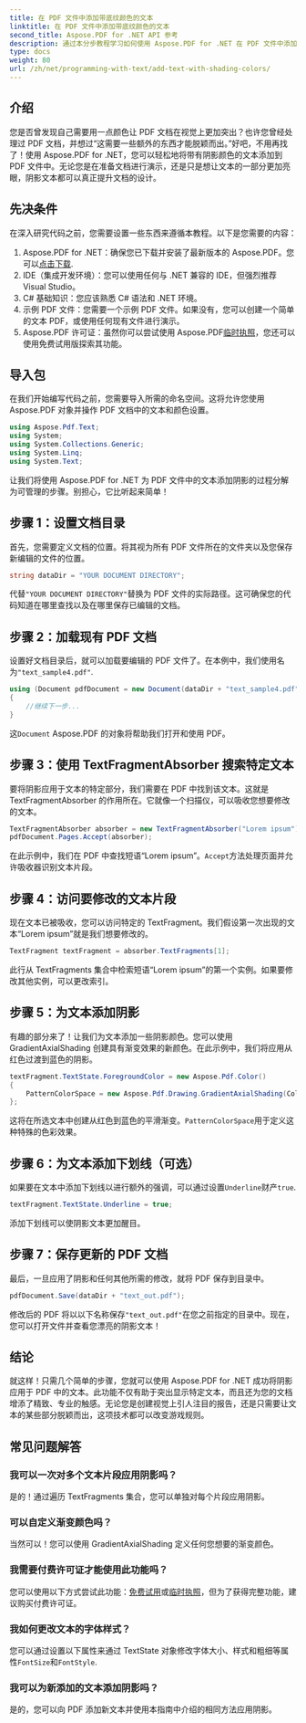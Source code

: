 ```yaml
---
title: 在 PDF 文件中添加带底纹颜色的文本
linktitle: 在 PDF 文件中添加带底纹颜色的文本
second_title: Aspose.PDF for .NET API 参考
description: 通过本分步教程学习如何使用 Aspose.PDF for .NET 在 PDF 文件中添加文本阴影。使用彩色渐变自定义您的文档。
type: docs
weight: 80
url: /zh/net/programming-with-text/add-text-with-shading-colors/
---
```

## 介绍

您是否曾发现自己需要用一点颜色让 PDF 文档在视觉上更加突出？也许您曾经处理过 PDF 文档，并想过“这需要一些额外的东西才能脱颖而出。”好吧，不用再找了！使用 Aspose.PDF for .NET，您可以轻松地将带有阴影颜色的文本添加到 PDF 文件中。无论您是在准备文档进行演示，还是只是想让文本的一部分更加亮眼，阴影文本都可以真正提升文档的设计。

## 先决条件

在深入研究代码之前，您需要设置一些东西来遵循本教程。以下是您需要的内容：

1.  Aspose.PDF for .NET：确保您已下载并安装了最新版本的 Aspose.PDF。您可以[点击下载](https://releases.aspose.com/pdf/net/).
2. IDE（集成开发环境）：您可以使用任何与 .NET 兼容的 IDE，但强烈推荐 Visual Studio。
3. C# 基础知识：您应该熟悉 C# 语法和 .NET 环境。
4. 示例 PDF 文件：您需要一个示例 PDF 文件。如果没有，您可以创建一个简单的文本 PDF，或使用任何现有文件进行演示。
5.  Aspose.PDF 许可证：虽然你可以尝试使用 Aspose.PDF[临时执照](https://purchase.aspose.com/temporary-license/)，您还可以使用免费试用版探索其功能。

## 导入包

在我们开始编写代码之前，您需要导入所需的命名空间。这将允许您使用 Aspose.PDF 对象并操作 PDF 文档中的文本和颜色设置。

```csharp
using Aspose.Pdf.Text;
using System;
using System.Collections.Generic;
using System.Linq;
using System.Text;
```

让我们将使用 Aspose.PDF for .NET 为 PDF 文件中的文本添加阴影的过程分解为可管理的步骤。别担心，它比听起来简单！

## 步骤 1：设置文档目录

首先，您需要定义文档的位置。将其视为所有 PDF 文件所在的文件夹以及您保存新编辑的文件的位置。

```csharp
string dataDir = "YOUR DOCUMENT DIRECTORY";
```

代替`"YOUR DOCUMENT DIRECTORY"`替换为 PDF 文件的实际路径。这可确保您的代码知道在哪里查找以及在哪里保存已编辑的文档。

## 步骤 2：加载现有 PDF 文档

设置好文档目录后，就可以加载要编辑的 PDF 文件了。在本例中，我们使用名为`"text_sample4.pdf"`.

```csharp
using (Document pdfDocument = new Document(dataDir + "text_sample4.pdf"))
{
    //继续下一步...
}
```

这`Document` Aspose.PDF 的对象将帮助我们打开和使用 PDF。

## 步骤 3：使用 TextFragmentAbsorber 搜索特定文本

要将阴影应用于文本的特定部分，我们需要在 PDF 中找到该文本。这就是 TextFragmentAbsorber 的作用所在。它就像一个扫描仪，可以吸收您想要修改的文本。

```csharp
TextFragmentAbsorber absorber = new TextFragmentAbsorber("Lorem ipsum");
pdfDocument.Pages.Accept(absorber);
```

在此示例中，我们在 PDF 中查找短语“Lorem ipsum”。`Accept`方法处理页面并允许吸收器识别文本片段。

## 步骤 4：访问要修改的文本片段

现在文本已被吸收，您可以访问特定的 TextFragment。我们假设第一次出现的文本“Lorem ipsum”就是我们想要修改的。

```csharp
TextFragment textFragment = absorber.TextFragments[1];
```

此行从 TextFragments 集合中检索短语“Lorem ipsum”的第一个实例。如果要修改其他实例，可以更改索引。

## 步骤 5：为文本添加阴影

有趣的部分来了！让我们为文本添加一些阴影颜色。您可以使用 GradientAxialShading 创建具有渐变效果的新颜色。在此示例中，我们将应用从红色过渡到蓝色的阴影。

```csharp
textFragment.TextState.ForegroundColor = new Aspose.Pdf.Color()
{
    PatternColorSpace = new Aspose.Pdf.Drawing.GradientAxialShading(Color.Red, Color.Blue)
};
```

这将在所选文本中创建从红色到蓝色的平滑渐变。`PatternColorSpace`用于定义这种特殊的色彩效果。

## 步骤 6：为文本添加下划线（可选）

如果要在文本中添加下划线以进行额外的强调，可以通过设置`Underline`财产`true`.

```csharp
textFragment.TextState.Underline = true;
```

添加下划线可以使阴影文本更加醒目。

## 步骤 7：保存更新的 PDF 文档

最后，一旦应用了阴影和任何其他所需的修改，就将 PDF 保存到目录中。

```csharp
pdfDocument.Save(dataDir + "text_out.pdf");
```

修改后的 PDF 将以以下名称保存`"text_out.pdf"`在您之前指定的目录中。现在，您可以打开文件并查看您漂亮的阴影文本！

## 结论

就这样！只需几个简单的步骤，您就可以使用 Aspose.PDF for .NET 成功将阴影应用于 PDF 中的文本。此功能不仅有助于突出显示特定文本，而且还为您的文档增添了精致、专业的触感。无论您是创建视觉上引人注目的报告，还是只需要让文本的某些部分脱颖而出，这项技术都可以改变游戏规则。


## 常见问题解答

### 我可以一次对多个文本片段应用阴影吗？
是的！通过遍历 TextFragments 集合，您可以单独对每个片段应用阴影。

### 可以自定义渐变颜色吗？
当然可以！您可以使用 GradientAxialShading 定义任何您想要的渐变颜色。

### 我需要付费许可证才能使用此功能吗？
您可以使用以下方式尝试此功能：[免费试用](https://releases.aspose.com/)或[临时执照](https://purchase.aspose.com/temporary-license/)，但为了获得完整功能，建议购买付费许可证。

### 我如何更改文本的字体样式？
您可以通过设置以下属性来通过 TextState 对象修改字体大小、样式和粗细等属性`FontSize`和`FontStyle`.

### 我可以为新添加的文本添加阴影吗？
是的，您可以向 PDF 添加新文本并使用本指南中介绍的相同方法应用阴影。